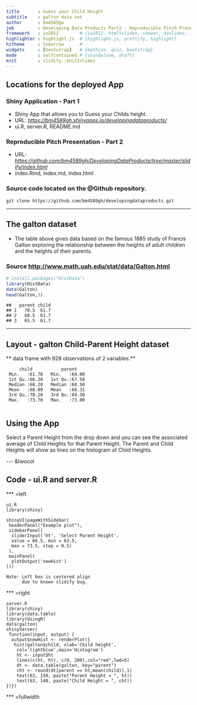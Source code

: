 ```yaml
---
title       : Guess your Child Height
subtitle    : galton data set
author      : bm4589gw
job         : Developing Data Products Part2 - Reproducible Pitch Presentation
framework   : io2012        # {io2012, html5slides, shower, dzslides, ...}
highlighter : highlight.js  # {highlight.js, prettify, highlight}
hitheme     : tomorrow      # 
widgets     : [bootstrap]   # {mathjax, quiz, bootstrap}
mode        : selfcontained # {standalone, draft}
knit        : slidify::knit2slides
---
```


## Locations for the deployed App

### Shiny Application - Part 1
- Shiny App that allows you to Guess your Childs height.
- URL: *https://bm4589gh.shinyapps.io/developingdataproducts/*
- ui.R, server.R, README.md

### Reproducible Pitch Presentation - Part 2
- URL: *https://github.com/bm4589gh/DevelopingDataProducts/tree/master/slidify/index.html*
- index.Rmd, index.md, index.html

### Source code located on the @Github repository.

```
git clone https://github.com/bm4589gh/developingdataproducts.git

```

--- 

## The galton dataset

- The table above gives data based on the famous 1885 study of Francis Galton exploring the relationship between the heights of adult children and the heights of their parents.

### Source http://www.math.uah.edu/stat/data/Galton.html



```r
# install.packages("HistData")
library(HistData)
data(Galton)
head(Galton,3)
```

```
##   parent child
## 1   70.5  61.7
## 2   68.5  61.7
## 3   65.5  61.7
```

--- 

## Layout - galton Child-Parent Height dataset

** data frame with 928 observations of 2 variables.**

```
     child           parent     
 Min.   :61.70   Min.   :64.00  
 1st Qu.:66.20   1st Qu.:67.50  
 Median :68.20   Median :68.50  
 Mean   :68.09   Mean   :68.31  
 3rd Qu.:70.20   3rd Qu.:69.50  
 Max.   :73.70   Max.   :73.00  
 
```

## Using the App
Select a Parent Height from the drop down and you can see the associated average of Child Heights for that Parent Height.  The Parent and Child Heights will show as lines on the histogram of Child Heights.

--- &twocol 

## Code - ui.R and server.R

*** =left

``` 
ui.R
library(shiny)

shinyUI(pageWithSidebar(
 headerPanel("Example plot"),
 sidebarPanel(
  sliderInput('ht', 'Select Parent Height',
  value = 66.5, min = 63.5, 
  max = 73.5, step = 0.5)
 ),
 mainPanel(
  plotOutput('newHist')
)))

Note: Left box is centered align 
      due to known slidify bug.
```
*** =right
```
server.R
library(shiny)
library(data.table)
library(UsingR)
data(galton)
shinyServer(
 function(input, output) {
  output$newHist <- renderPlot({
   hist(galton$child, xlab='Child height', 
    col='lightblue',main='Histogram')
    ht <- input$ht
    lines(c(ht, ht), c(0, 200),col="red",lwd=5)
    dt <- data.table(galton, key="parent")
    cht <- round(dt[parent == ht,mean(child)],1)
    text(63, 150, paste("Parent Height = ", ht))
    text(63, 140, paste("Child Height = ", cht))
})})

```
*** =fullwidth
